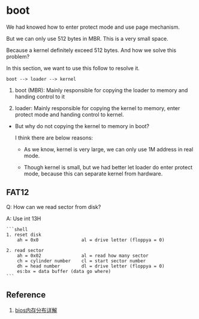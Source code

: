 # boot

We had knowed how to enter protect mode and use page mechanism.

But we can only use 512 bytes in MBR. This is a very small space.

Because a kernel definitely exceed 512 bytes. And how we solve this problem?

In this section, we want to use this follow to resolve it.

`boot --> loader --> kernel`

1. boot (MBR): Mainly responsible for copying the loader to memory and handing control to it

2. loader: Mainly responsible for copying the kernel to memory, enter protect mode and handing control to kernel.

* But why do not copying the kernel to memory in boot?

    I think there are below reasons:

    * As we know, kernel is very large, we can only use 1M address in real mode.

    * Though kernel is small, but we had better let loader do enter protect mode, because this can separate kernel from hardware.

## FAT12

Q: How can we read sector from disk?

A: Use int 13H

    ```shell
    1. reset disk
        ah = 0x0                al = drive letter (floppya = 0)
    
    2. read sector
        ah = 0x02               al = read how many sector
        ch = cylinder number    cl = start sector number
        dh = head number        dl = drive letter (floppya = 0)
        es:bx = data buffer (data go where)
    ```

## Reference

1. [bios内存分布详解](https://blog.csdn.net/u013961718/article/details/53506127)

